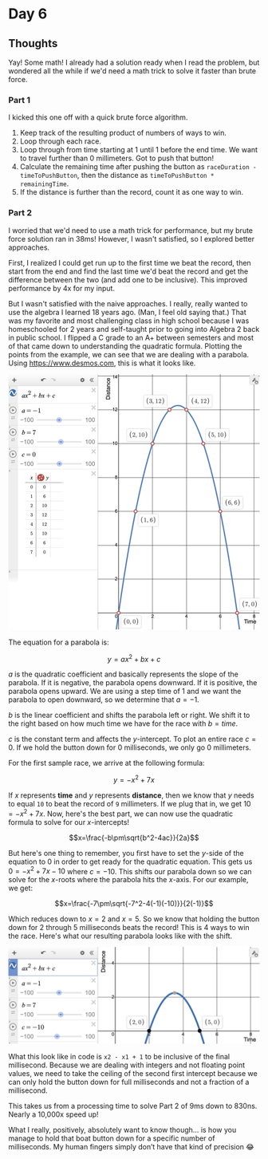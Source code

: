 # Day 6

## Thoughts

Yay! Some math! I already had a solution ready when I read the problem, but wondered all the while if we'd need a math trick to solve it faster than brute force.

### Part 1

I kicked this one off with a quick brute force algorithm. 

1. Keep track of the resulting product of numbers of ways to win.
2. Loop through each race.
3. Loop through from time starting at 1 until 1 before the end time. We want to travel further than 0 millimeters. Got to push that button!
4. Calculate the remaining time after pushing the button as `raceDuration - timeToPushButton`, then the distance as `timeToPushButton * remainingTime`.
5. If the distance is further than the record, count it as one way to win.

### Part 2

I worried that we'd need to use a math trick for performance, but my brute force solution ran in 38ms! However, I wasn't satisfied, so I explored better approaches.

First, I realized I could get run up to the first time we beat the record, then start from the end and find the last time we'd beat the record and get the difference between the two (and add one to be inclusive). This improved performance by 4x for my input.

But I wasn't satisfied with the naive approaches. I really, really wanted to use the algebra I learned 18 years ago. (Man, I feel old saying that.) That was my favorite and most challenging class in high school because I was homeschooled for 2 years and self-taught prior to going into Algebra 2 back in public school. I flipped a C grade to an A+ between semesters and most of that came down to understanding the quadratic formula. Plotting the points from the example, we can see that we are dealing with a parabola. Using https://www.desmos.com, this is what it looks like.

![Parabola](parabola.png)

The equation for a parabola is:

$$y = ax^2 + bx + c$$

$a$ is the quadratic coefficient and basically represents the slope of the parabola. If it is negative, the parabola opens downward. If it is positive, the parabola opens upward. We are using a step time of 1 and we want the parabola to open downward, so we determine that $a = -1$.

$b$ is the linear coefficient and shifts the parabola left or right. We shift it to the right based on how much time we have for the race with $b = time$.

$c$ is the constant term and affects the $y$-intercept. To plot an entire race $c = 0$. If we hold the button down for 0 milliseconds, we only go 0 millimeters.

For the first sample race, we arrive at the following formula:

$$y = -x^2 + 7x$$

If $x$ represents **time** and $y$ represents **distance**, then we know that $y$ needs to equal `10` to beat the record of `9` millimeters. If we plug that in, we get $10 = -x^2 + 7x$. Now, here's the best part, we can now use the quadratic formula to solve for our $x$-intercepts!

$$x=\frac{-b\pm\sqrt{b^2-4ac}}{2a}$$

But here's one thing to remember, you first have to set the $y$-side of the equation to $0$ in order to get ready for the quadratic equation. This gets us $0 = -x^2 + 7x - 10$ where $c = -10$. This shifts our parabola down so we can solve for the $x$-roots where the parabola hits the $x$-axis. For our example, we get:

$$x=\frac{-7\pm\sqrt{-7^2-4(-1)(-10)}}{2(-1)}$$

Which reduces down to $x = 2$ and $x = 5$. So we know that holding the button down for 2 through 5 milliseconds beats the record! This is 4 ways to win the race. Here's what our resulting parabola looks like with the shift.

![Parabola Shifted](parabola-shift.png)

What this look like in code is `x2 - x1 + 1` to be inclusive of the final millisecond. Because we are dealing with integers and not floating point values, we need to take the ceiling of the second first intercept because we can only hold the button down for full milliseconds and not a fraction of a millisecond. 

This takes us from a processing time to solve Part 2 of 9ms down to 830ns. Nearly a 10,000x speed up!

What I really, positively, absolutely want to know though… is how you manage to hold that boat button down for a specific number of milliseconds. My human fingers simply don’t have that kind of precision 😂  
